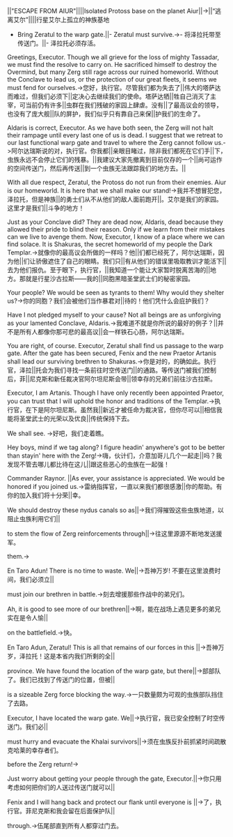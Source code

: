 ||"ESCAPE FROM AIUR"||||Isolated Protoss base on the planet Aiur||->||“逃离艾尔”||||行星艾尔上孤立的神族基地

- Bring Zeratul to the warp gate.||- Zeratul must survive.->- 将泽拉托带至传送门。||- 泽拉托必须存活。

Greetings, Executor. Though we all grieve for the loss of mighty Tassadar, we must find the resolve to carry on. He sacrificed himself to destroy the Overmind, but many Zerg still rage across our ruined homeworld. Without the Conclave to lead us, or the protection of our great fleets, it seems we must fend for ourselves.->您好，执行官。尽管我们都为失去了||伟大的塔萨达而难过，但我们必须下||定决心去继续我们的使命。塔萨达牺||牲自己消灭了主宰，可当前仍有许多||虫群在我们残破的家园上肆虐。没有||了最高议会的领导，也没有了庞大舰||队的屏护，我们似乎只有靠自己来保||护我们的生命了。

Aldaris is correct, Executor. As we have both seen, the Zerg will not halt their rampage until every last one of us is dead. I suggest that we retreat to our last functional warp gate and travel to where the Zerg cannot follow us.->阿尔达瑞斯说的对，执行官。你我都||亲眼目睹过，除非我们都死在它们手||下，虫族永远不会停止它们的残暴。||我建议大家先撤离到目前仅存的一个||尚可运作的空间传送门，然后再传送||到一个虫族无法跟踪我们的地方去。||

With all due respect, Zeratul, the Protoss do not run from their enemies. Aiur is our homeworld. It is here that we shall make our stand!->我并不想冒犯您，泽拉托，但是神族||的勇士们从不从他们的敌人面前跑开||。艾尔是我们的家园。这里才是我们||斗争的地方！

Just as your Conclave did? They are dead now, Aldaris, dead because they allowed their pride to blind their reason. Only if we learn from their mistakes can we live to avenge them. Now, Executor, I know of a place where we can find solace. It is Shakuras, the secret homeworld of my people the Dark Templar.->就像你的最高议会所做的一样吗？他||们都已经死了，阿尔达瑞斯，因为他||们让骄傲遮住了自己的眼睛。我们只||有从他们的错误里吸取教训才能活下||去为他们报仇。至于眼下，执行官，||我知道一个能让大家暂时脱离苦海的||地方。那就是行星沙古拉斯——我的||同胞黑暗圣堂武士们的秘密家园。

Your people? We would be seen as tyrants to them! Why would they shelter us?->你的同胞？我们会被他们当作暴君对||待的！他们凭什么会庇护我们？

Have I not pledged myself to your cause? Not all beings are as unforgiving as your lamented Conclave, Aldaris.->我难道不就是你所说的最好的例子？||并不是所有人都像你那可悲的最高议||会一样铁石心肠，阿尔达瑞斯。

You are right, of course. Executor, Zeratul shall find us passage to the warp gate. After the gate has been secured, Fenix and the new Praetor Artanis shall lead our surviving brethren to Shakuras.->你是对的，的确如此。执行官，泽拉||托会为我们寻找一条前往时空传送门||的通路。等传送门被我们控制后，菲||尼克斯和新任裁决官阿尔坦尼斯会带||领幸存的兄弟们前往沙古拉斯。

Executor, I am Artanis. Though I have only recently been appointed Praetor, you can trust that I will uphold the honor and traditions of the Templar.->执行官，在下是阿尔坦尼斯。虽然我||新近才被任命为裁决官，但你尽可以||相信我能将圣堂武士的光荣以及优良||传统保持下去。

We shall see. ->好吧，我们走着瞧。

Hey boys, mind if we tag along? I figure headin' anywhere's got to be better than stayin' here with the Zerg!->嗨，伙计们，介意加哥儿几个一起走||吗？我发现不管去哪儿都比待在这儿||跟这些恶心的虫族在一起强！

Commander Raynor. ||As ever, your assistance is appreciated. We would be honored if you joined us.->雷纳指挥官，一直以来我们都很感激||你的帮助。有你的加入我们将十分荣||幸。

We should destroy these nydus canals so as||->我们得摧毁这些虫族地道，以阻止虫族利用它们||

to stem the flow of Zerg reinforcements through||->往这里源源不断地发送援军。

them.->

En Taro Adun! There is no time to waste. We||->吾神万岁! 不要在这里浪费时间，我们必须立||

must join our brethren in battle.->刻去增援那些作战中的弟兄们。

Ah, it is good to see more of our brethren||->啊，能在战场上遇见更多的弟兄实在是令人愉||

on the battlefield.->快。

En Taro Adun, Zeratul! This is all that remains of our forces in this ||->吾神万岁，泽拉托！这是本省内我们所剩的全||

province. We have found the location of the warp gate, but there||->部部队了。我们已找到了传送门的位置，但被||

is a sizeable Zerg force blocking the way.->一只数量颇为可观的虫族部队挡住了去路。

Executor, I have located the warp gate.  We||->执行官，我已安全控制了时空传送门。我们必||

must hurry and evacuate the Khalai survivors||->须在虫族反扑前抓紧时间疏散克哈莱的幸存者们。

before the Zerg return!->

Just worry about getting your people through the gate,  Executor.||->你只用考虑如何把你们的人送过传送门就可以||

Fenix and I will hang back and protect our flank until everyone is ||->了，执行官。菲尼克斯和我会留在后面保护队||

through.->伍尾部直到所有人都穿过门去。

